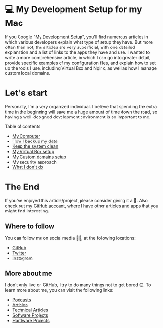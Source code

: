 # 💻 My Development Setup for my Mac

If you Google "[My Development Setup](https://www.google.com/search?q=My+Development+Setup)", you'll find numerous articles in which various developers explain what type of setup they have. But more often than not, the articles are very superficial, with one detailed explanation and a list of links to the apps they have and use. I wanted to write a more comprehensive article, in which I can go into greater detail, provide specific examples of my configuration files, and explain how to set up the tools I use, including Virtual Box and Nginx, as well as how I manage custom local domains.


# Let's start

Personally, I’m a very organized individual. I believe that spending the extra time in the beginning will save me a huge amount of time down the road, so having a well-designed development environment is so important to me.

Table of contents

- [My Computer](https://github.com/davidgatti/my-development-setup/tree/master/01_my_computer)
- [How I backup my data](https://github.com/davidgatti/my-development-setup/tree/master/02_backups)
- [Keep the system clean](https://github.com/davidgatti/my-development-setup/tree/master/03_empty_system)
- [My Virtual Box setup](https://github.com/davidgatti/my-development-setup/tree/master/04_virtual_box)
- [My Custom domains setup](https://github.com/davidgatti/my-development-setup/tree/master/05_custom_domains)
- [My security approach](https://github.com/davidgatti/my-development-setup/tree/master/06_my_security)
- [What I don't do](https://github.com/davidgatti/my-development-setup/tree/master/07_what_I_dont_that_others_do)

# The End

If you've enjoyed this article/project, please consider giving it a 🌟. Also check out my [GitHub account](https://github.com/davidgatti), where I have other articles and apps that you might find interesting.

## Where to follow

You can follow me on social media 🐙😇, at the following locations:

- [GitHub](https://github.com/davidgatti)
- [Twitter](https://twitter.com/dawidgatti)
- [Instagram](https://www.instagram.com/gattidavid/)

## More about me

I don’t only live on GitHub, I try to do many things not to get bored 🙃. To learn more about me, you can visit the following links:

- [Podcasts](http://david.gatti.pl/podcasts)
- [Articles](http://david.gatti.pl/articles)
- [Technical Articles](http://david.gatti.pl/technical_articles)
- [Software Projects](http://david.gatti.pl/software_projects)
- [Hardware Projects](http://david.gatti.pl/hardware_projects)
